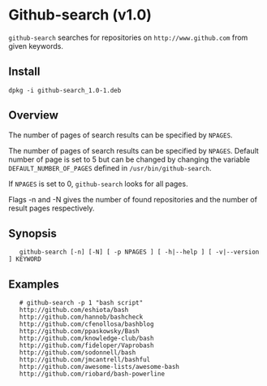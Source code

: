 # Github-search (v1.0)

`github-search` searches for repositories on `http://www.github.com` from given keywords.

## Install

    dpkg -i github-search_1.0-1.deb

## Overview

The number of pages of search results can be specified by `NPAGES`.

The number of pages of search  results  can  be  specified  by `NPAGES`.  Default number of page is set to 5 but can be changed by changing the variable  `DEFAULT_NUMBER_OF_PAGES`  defined  in `/usr/bin/github-search`.

If `NPAGES` is set to 0, `github-search` looks for all pages.

Flags -n and -N gives the number of found repositories and the number of result pages respectively.

## Synopsis

       github-search [-n] [-N] [ -p NPAGES ] [ -h|--help ] [ -v|--version ] KEYWORD  

## Examples

       # github-search -p 1 "bash script" 
       http://github.com/eshiota/bash
       http://github.com/hannob/bashcheck
       http://github.com/cfenollosa/bashblog
       http://github.com/ppaskowsky/Bash
       http://github.com/knowledge-club/bash
       http://github.com/fideloper/Vaprobash
       http://github.com/sodonnell/bash
       http://github.com/jmcantrell/bashful
       http://github.com/awesome-lists/awesome-bash
       http://github.com/riobard/bash-powerline
